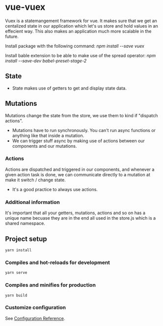 # vue-vuex

Vuex is a statemangement framework for vue. It makes sure that we get an centalized state in our application which let's us store and hold values in an effecient way. This also makes an application much more scalable in the future. 

Install package with the following command: 
<i>npm install --save vuex </i>

Install bable extension to be able to make use of the spread operator: 
<i> npm install --save-dev babel-preset-stage-2 </i>

## State 

- State makes use of getters to get and display state data.

## Mutations
Mutations change the state from the store, we use them to kind if "dispatch actions".

- Mutations have to run synchronously. You can't run async functions or anything like that inside a mutation. 
- We can trigger stuff async by making use of actions between our components and our mutations. 

### Actions

Actions are dispatched and triggered in our components, and whenever a given action task is done, we can communicate directly to a mutation at make it switch / change state.

- It's a good practice to always use actions. 

### Additional information

It's important that all your getters, mutations, actions and so on has a unique name becuase they are in the end all used in the store.js which is a shared namespace.

## Project setup
```
yarn install
```

### Compiles and hot-reloads for development
```
yarn serve
```

### Compiles and minifies for production
```
yarn build
```

### Customize configuration
See [Configuration Reference](https://cli.vuejs.org/config/).
